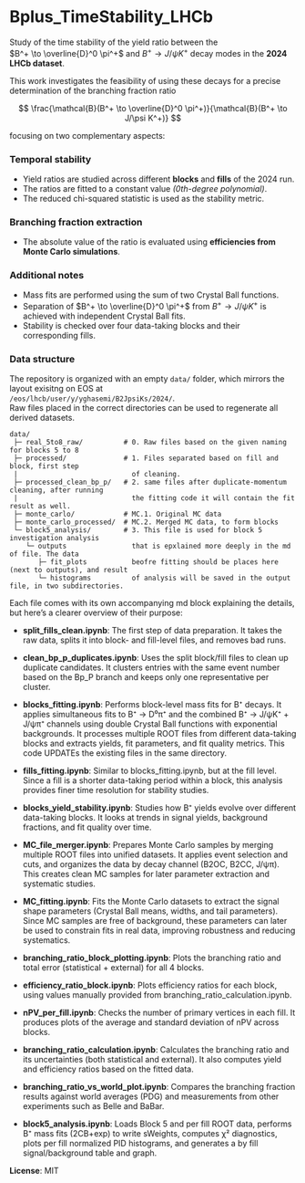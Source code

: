 # Bplus_TimeStability_LHCb

Study of the time stability of the yield ratio between the  
$B^+ \to \overline{D}^0 \pi^+$ and $B^+ \to J/\psi K^+$ decay modes in the **2024 LHCb dataset**.

This work investigates the feasibility of using these decays for a precise determination of the branching fraction ratio

$$
\frac{\mathcal{B}(B^+ \to \overline{D}^0 \pi^+)}{\mathcal{B}(B^+ \to J/\psi K^+)}
$$

focusing on two complementary aspects:

### Temporal stability
- Yield ratios are studied across different **blocks** and **fills** of the 2024 run.  
- The ratios are fitted to a constant value *(0th-degree polynomial)*.  
- The reduced chi-squared statistic is used as the stability metric.

### Branching fraction extraction
- The absolute value of the ratio is evaluated using **efficiencies from Monte Carlo simulations**.

### Additional notes
- Mass fits are performed using the sum of two Crystal Ball functions.  
- Separation of $B^+ \to \overline{D}^0 \pi^+$ from $B^+ \to J/\psi K^+$ is achieved with independent Crystal Ball fits.  
- Stability is checked over four data-taking blocks and their corresponding fills.  

### Data structure

The repository is organized with an empty `data/` folder, which mirrors the layout exisitng on EOS at  
`/eos/lhcb/user/y/yghasemi/B2JpsiKs/2024/`.  
Raw files placed in the correct directories can be used to regenerate all derived datasets.

```
data/
 ├─ real_5to8_raw/          # 0. Raw files based on the given naming for blocks 5 to 8
 ├─ processed/              # 1. Files separated based on fill and block, first step 
 |                            of cleaning.
 ├─ processed_clean_bp_p/   # 2. same files after duplicate-momentum cleaning, after running 
 |                            the fitting code it will contain the fit result as well.
 ├─ monte_carlo/            # MC.1. Original MC data
 ├─ monte_carlo_processed/  # MC.2. Merged MC data, to form blocks 
 └─ block5_analysis/        # 3. This file is used for block 5 investigation analysis
    └─ outputs                that is epxlained more deeply in the md of file. The data
       ├─ fit_plots           beofre fitting should be places here (next to outputs), and result
       └─ histograms          of analysis will be saved in the output file, in two subdirectories.
```

Each file comes with its own accompanying md block explaining the details, but here’s a clearer overview of their purpose:

- **split_fills_clean.ipynb**: The first step of data preparation. It takes the raw data, splits it into block- and fill-level files, and removes bad runs.

- **clean_bp_p_duplicates.ipynb**: Uses the split block/fill files to clean up duplicate candidates. It clusters entries with the same event number based on the Bp_P branch and keeps only one representative per cluster.

- **blocks_fitting.ipynb**: Performs block-level mass fits for B⁺ decays. It applies simultaneous fits to B⁺ → D⁰π⁺ and the combined B⁺ → J/ψK⁺ + J/ψπ⁺ channels using double Crystal Ball functions with exponential backgrounds. It processes multiple ROOT files from different data-taking blocks and extracts yields, fit parameters, and fit quality metrics. This code UPDATEs the existing files in the same directory.

- **fills_fitting.ipynb**: Similar to blocks_fitting.ipynb, but at the fill level. Since a fill is a shorter data-taking period within a block, this analysis provides finer time resolution for stability studies.

- **blocks_yield_stability.ipynb**: Studies how B⁺ yields evolve over different data-taking blocks. It looks at trends in signal yields, background fractions, and fit quality over time.

- **MC_file_merger.ipynb**: Prepares Monte Carlo samples by merging multiple ROOT files into unified datasets. It applies event selection and cuts, and organizes the data by decay channel (B2OC, B2CC, J/ψπ). This creates clean MC samples for later parameter extraction and systematic studies.

- **MC_fitting.ipynb**: Fits the Monte Carlo datasets to extract the signal shape parameters (Crystal Ball means, widths, and tail parameters). Since MC samples are free of background, these parameters can later be used to constrain fits in real data, improving robustness and reducing systematics.

- **branching_ratio_block_plotting.ipynb**: Plots the branching ratio and total error (statistical + external) for all 4 blocks.

- **efficiency_ratio_block.ipynb**: Plots efficiency ratios for each block, using values manually provided from branching_ratio_calculation.ipynb.

- **nPV_per_fill.ipynb**: Checks the number of primary vertices in each fill. It produces plots of the average and standard deviation of nPV across blocks.

- **branching_ratio_calculation.ipynb**: Calculates the branching ratio and its uncertainties (both statistical and external). It also computes yield and efficiency ratios based on the fitted data.

- **branching_ratio_vs_world_plot.ipynb**: Compares the branching fraction results against world averages (PDG) and measurements from other experiments such as Belle and BaBar.

- **block5_analysis.ipynb**: Loads Block 5 and per fill ROOT data, performs B⁺ mass fits (2CB+exp) to write sWeights, computes χ² diagnostics, plots per fill normalized PID histograms, and generates a by fill signal/background table and graph.

**License**: MIT
